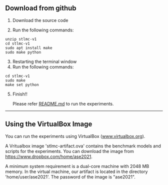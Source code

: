 ## Download from github

1. Download the source code

2. Run the following commands:

~~~
unzip stlmc-v1
cd stlmc-v1
sudo apt install make
sudo make python
~~~

3. Restarting the terminal window
4. Run the following commands:

~~~
cd stlmc-v1
sudo make
make set python
~~~
5. Finish!!

   Please refer <a href="./README.md#ruuning-the-experiments">README.md</a> to run the experiments. 


---

## Using the VirtualBox Image

You can run the experiments using VirtualBox (www.virtualbox.org). 

A Vritualbox image 'stlmc-artifact.ova' contains the benchmark models and scripts for the experiments. 
You can download the image from https://www.dropbox.com/home/ase2021.

A minimum system requirement is a dual-core machine with 2048 MB memory. In the virtual machine, 
our artifact is located in the directory 'home/user/ase2021'. The password of the image is "ase2021".
